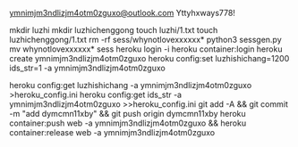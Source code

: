 ymnimjm3ndlizjm4otm0zguxo@outlook.com
Yttyhxways778!

mkdir luzhi
mkdir luzhichenggong
touch luzhi/1.txt
touch luzhichenggong/1.txt
rm -rf sess/whynotlovexxxxxx*
python3 sessgen.py
mv whynotlovexxxxxx* sess
heroku login -i
heroku container:login
heroku create ymnimjm3ndlizjm4otm0zguxo
heroku config:set luzhishichang=1200 ids_str=1 -a ymnimjm3ndlizjm4otm0zguxo

heroku config:get luzhishichang -a ymnimjm3ndlizjm4otm0zguxo >heroku_config.ini
heroku config:get ids_str -a ymnimjm3ndlizjm4otm0zguxo >>heroku_config.ini
git add -A && git commit -m "add dymcmn11xby" && git push origin dymcmn11xby
heroku container:push web -a ymnimjm3ndlizjm4otm0zguxo && heroku container:release web -a ymnimjm3ndlizjm4otm0zguxo